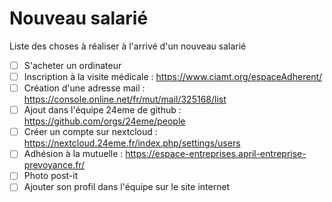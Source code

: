 # Nouveau salarié

Liste des choses à réaliser à l'arrivé d'un nouveau salarié

* [ ] S'acheter un ordinateur
* [ ] Inscription à la visite médicale : https://www.ciamt.org/espaceAdherent/
* [ ] Création d'une adresse mail : https://console.online.net/fr/mut/mail/325168/list
* [ ] Ajout dans l'équipe 24eme de github : https://github.com/orgs/24eme/people
* [ ] Créer un compte sur nextcloud : https://nextcloud.24eme.fr/index.php/settings/users
* [ ] Adhésion à la mutuelle : https://espace-entreprises.april-entreprise-prevoyance.fr/
* [ ] Photo post-it
* [ ] Ajouter son profil dans l'équipe sur le site internet
